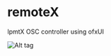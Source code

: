 # remoteX
lpmtX OSC controller using ofxUI

![Alt tag](https://raw.github.com/giladx/remoteX/master/bin/data/image/bg.png)
